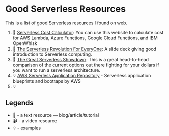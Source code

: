 # Good Serverless Resources

This is a list of good Serverless resources I found on web. 

1. :memo: [Serverless Cost Calculator](http://serverlesscalc.com/): You can use this website to calculate cost for AWS Lambda, Azure Functions, Google Cloud Functions, and IBM OpenWhisk
2. :memo: [The Serverless Revolution For EveryOne](http://thewebivore.com/serverless-revolution-for-everyone/): A slide deck giving good introduction to Serverless computing. 
3. :memo: [The Great Serverless Showdown](https://headmelted.com/serverless-showdown-4a771ca561d2): This is a great head-to-head comparison of the current options out there fighting for your dollars if you want to run a serverless architecture.
4. :bulb: [AWS Serverless Application Repository](https://serverlessrepo.aws.amazon.com/applications) - Serverless application blueprints and bootraps by AWS
5. :bulb: 

## Legends

* :memo: - a text resource — blog/article/tutorial
* :video_camera: - a video resource 
* :bulb: - examples	
